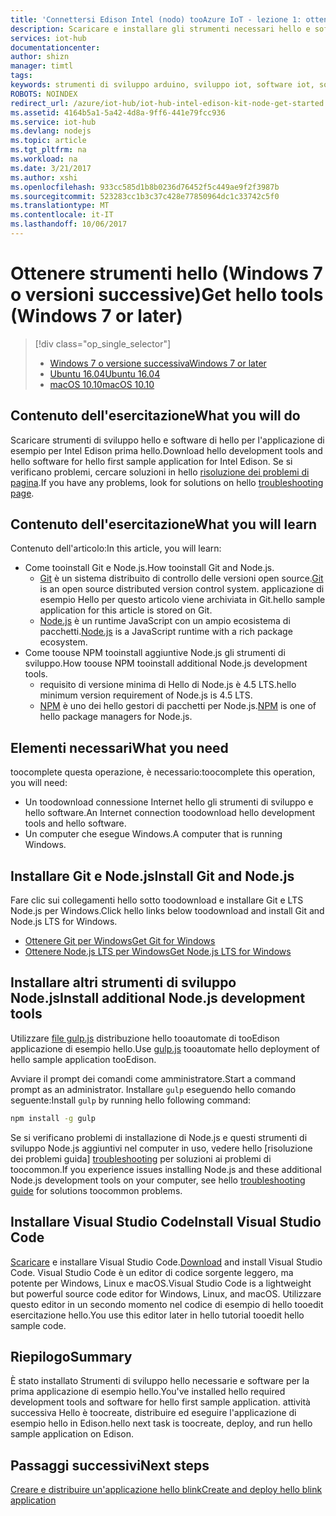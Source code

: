 ```yaml
---
title: 'Connettersi Edison Intel (nodo) tooAzure IoT - lezione 1: ottenere gli strumenti (Windows) | Documenti Microsoft'
description: Scaricare e installare gli strumenti necessari hello e software per l'applicazione di esempio per Edison prima hello in Windows 7 e versioni successive.
services: iot-hub
documentationcenter: 
author: shizn
manager: timtl
tags: 
keywords: strumenti di sviluppo arduino, sviluppo iot, software iot, software per internet delle cose, installare git in windows, installare node js in windows
ROBOTS: NOINDEX
redirect_url: /azure/iot-hub/iot-hub-intel-edison-kit-node-get-started
ms.assetid: 4164b5a1-5a42-4d8a-9ff6-441e79fcc936
ms.service: iot-hub
ms.devlang: nodejs
ms.topic: article
ms.tgt_pltfrm: na
ms.workload: na
ms.date: 3/21/2017
ms.author: xshi
ms.openlocfilehash: 933cc585d1b8b0236d76452f5c449ae9f2f3987b
ms.sourcegitcommit: 523283cc1b3c37c428e77850964dc1c33742c5f0
ms.translationtype: MT
ms.contentlocale: it-IT
ms.lasthandoff: 10/06/2017
---
```

# <a name="get-hello-tools-windows-7-or-later"></a><span data-ttu-id="a0a10-104">Ottenere strumenti hello (Windows 7 o versioni successive)</span><span class="sxs-lookup"><span data-stu-id="a0a10-104">Get hello tools (Windows 7 or later)</span></span>
> [!div class="op_single_selector"]
> * <span data-ttu-id="a0a10-105">[Windows 7 o versione successiva][windows]</span><span class="sxs-lookup"><span data-stu-id="a0a10-105">[Windows 7 or later][windows]</span></span>
> * <span data-ttu-id="a0a10-106">[Ubuntu 16.04][ubuntu]</span><span class="sxs-lookup"><span data-stu-id="a0a10-106">[Ubuntu 16.04][ubuntu]</span></span>
> * <span data-ttu-id="a0a10-107">[macOS 10.10][macos]</span><span class="sxs-lookup"><span data-stu-id="a0a10-107">[macOS 10.10][macos]</span></span>

## <a name="what-you-will-do"></a><span data-ttu-id="a0a10-108">Contenuto dell'esercitazione</span><span class="sxs-lookup"><span data-stu-id="a0a10-108">What you will do</span></span>
<span data-ttu-id="a0a10-109">Scaricare strumenti di sviluppo hello e software di hello per l'applicazione di esempio per Intel Edison prima hello.</span><span class="sxs-lookup"><span data-stu-id="a0a10-109">Download hello development tools and hello software for hello first sample application for Intel Edison.</span></span> <span data-ttu-id="a0a10-110">Se si verificano problemi, cercare soluzioni in hello [risoluzione dei problemi di pagina][troubleshooting].</span><span class="sxs-lookup"><span data-stu-id="a0a10-110">If you have any problems, look for solutions on hello [troubleshooting page][troubleshooting].</span></span>

## <a name="what-you-will-learn"></a><span data-ttu-id="a0a10-111">Contenuto dell'esercitazione</span><span class="sxs-lookup"><span data-stu-id="a0a10-111">What you will learn</span></span>
<span data-ttu-id="a0a10-112">Contenuto dell'articolo:</span><span class="sxs-lookup"><span data-stu-id="a0a10-112">In this article, you will learn:</span></span>

* <span data-ttu-id="a0a10-113">Come tooinstall Git e Node.js.</span><span class="sxs-lookup"><span data-stu-id="a0a10-113">How tooinstall Git and Node.js.</span></span>
  * <span data-ttu-id="a0a10-114">[Git](https://git-scm.com) è un sistema distribuito di controllo delle versioni open source.</span><span class="sxs-lookup"><span data-stu-id="a0a10-114">[Git](https://git-scm.com) is an open source distributed version control system.</span></span> <span data-ttu-id="a0a10-115">applicazione di esempio Hello per questo articolo viene archiviata in Git.</span><span class="sxs-lookup"><span data-stu-id="a0a10-115">hello sample application for this article is stored on Git.</span></span>
  * <span data-ttu-id="a0a10-116">[Node.js](https://nodejs.org/en/) è un runtime JavaScript con un ampio ecosistema di pacchetti.</span><span class="sxs-lookup"><span data-stu-id="a0a10-116">[Node.js](https://nodejs.org/en/) is a JavaScript runtime with a rich package ecosystem.</span></span>
* <span data-ttu-id="a0a10-117">Come toouse NPM tooinstall aggiuntive Node.js gli strumenti di sviluppo.</span><span class="sxs-lookup"><span data-stu-id="a0a10-117">How toouse NPM tooinstall additional Node.js development tools.</span></span>
  * <span data-ttu-id="a0a10-118">requisito di versione minima di Hello di Node.js è 4.5 LTS.</span><span class="sxs-lookup"><span data-stu-id="a0a10-118">hello minimum version requirement of Node.js is 4.5 LTS.</span></span>
  * <span data-ttu-id="a0a10-119">[NPM](https://www.npmjs.com) è uno dei hello gestori di pacchetti per Node.js.</span><span class="sxs-lookup"><span data-stu-id="a0a10-119">[NPM](https://www.npmjs.com) is one of hello package managers for Node.js.</span></span>

## <a name="what-you-need"></a><span data-ttu-id="a0a10-120">Elementi necessari</span><span class="sxs-lookup"><span data-stu-id="a0a10-120">What you need</span></span>

<span data-ttu-id="a0a10-121">toocomplete questa operazione, è necessario:</span><span class="sxs-lookup"><span data-stu-id="a0a10-121">toocomplete this operation, you will need:</span></span>

* <span data-ttu-id="a0a10-122">Un toodownload connessione Internet hello gli strumenti di sviluppo e hello software.</span><span class="sxs-lookup"><span data-stu-id="a0a10-122">An Internet connection toodownload hello development tools and hello software.</span></span>
* <span data-ttu-id="a0a10-123">Un computer che esegue Windows.</span><span class="sxs-lookup"><span data-stu-id="a0a10-123">A computer that is running Windows.</span></span>

## <a name="install-git-and-nodejs"></a><span data-ttu-id="a0a10-124">Installare Git e Node.js</span><span class="sxs-lookup"><span data-stu-id="a0a10-124">Install Git and Node.js</span></span>

<span data-ttu-id="a0a10-125">Fare clic sui collegamenti hello sotto toodownload e installare Git e LTS Node.js per Windows.</span><span class="sxs-lookup"><span data-stu-id="a0a10-125">Click hello links below toodownload and install Git and Node.js LTS for Windows.</span></span>

* [<span data-ttu-id="a0a10-126">Ottenere Git per Windows</span><span class="sxs-lookup"><span data-stu-id="a0a10-126">Get Git for Windows</span></span>](https://git-scm.com/download/win/)
* [<span data-ttu-id="a0a10-127">Ottenere Node.js LTS per Windows</span><span class="sxs-lookup"><span data-stu-id="a0a10-127">Get Node.js LTS for Windows</span></span>](https://nodejs.org/en/)

## <a name="install-additional-nodejs-development-tools"></a><span data-ttu-id="a0a10-128">Installare altri strumenti di sviluppo Node.js</span><span class="sxs-lookup"><span data-stu-id="a0a10-128">Install additional Node.js development tools</span></span>

<span data-ttu-id="a0a10-129">Utilizzare [file gulp.js](http://gulpjs.com) distribuzione hello tooautomate di tooEdison applicazione di esempio hello.</span><span class="sxs-lookup"><span data-stu-id="a0a10-129">Use [gulp.js](http://gulpjs.com) tooautomate hello deployment of hello sample application tooEdison.</span></span>

<span data-ttu-id="a0a10-130">Avviare il prompt dei comandi come amministratore.</span><span class="sxs-lookup"><span data-stu-id="a0a10-130">Start a command prompt as an administrator.</span></span> <span data-ttu-id="a0a10-131">Installare `gulp` eseguendo hello comando seguente:</span><span class="sxs-lookup"><span data-stu-id="a0a10-131">Install `gulp` by running hello following command:</span></span>

```cmd
npm install -g gulp
```

<span data-ttu-id="a0a10-132">Se si verificano problemi di installazione di Node.js e questi strumenti di sviluppo Node.js aggiuntivi nel computer in uso, vedere hello [risoluzione dei problemi guida] [ troubleshooting] per soluzioni ai problemi di toocommon.</span><span class="sxs-lookup"><span data-stu-id="a0a10-132">If you experience issues installing Node.js and these additional Node.js development tools on your computer, see hello [troubleshooting guide][troubleshooting] for solutions toocommon problems.</span></span>

## <a name="install-visual-studio-code"></a><span data-ttu-id="a0a10-133">Installare Visual Studio Code</span><span class="sxs-lookup"><span data-stu-id="a0a10-133">Install Visual Studio Code</span></span>

<span data-ttu-id="a0a10-134">[Scaricare](https://code.visualstudio.com/docs/setup/windows) e installare Visual Studio Code.</span><span class="sxs-lookup"><span data-stu-id="a0a10-134">[Download](https://code.visualstudio.com/docs/setup/windows) and install Visual Studio Code.</span></span> <span data-ttu-id="a0a10-135">Visual Studio Code è un editor di codice sorgente leggero, ma potente per Windows, Linux e macOS.</span><span class="sxs-lookup"><span data-stu-id="a0a10-135">Visual Studio Code is a lightweight but powerful source code editor for Windows, Linux, and macOS.</span></span> <span data-ttu-id="a0a10-136">Utilizzare questo editor in un secondo momento nel codice di esempio di hello tooedit esercitazione hello.</span><span class="sxs-lookup"><span data-stu-id="a0a10-136">You use this editor later in hello tutorial tooedit hello sample code.</span></span>

## <a name="summary"></a><span data-ttu-id="a0a10-137">Riepilogo</span><span class="sxs-lookup"><span data-stu-id="a0a10-137">Summary</span></span>

<span data-ttu-id="a0a10-138">È stato installato Strumenti di sviluppo hello necessarie e software per la prima applicazione di esempio hello.</span><span class="sxs-lookup"><span data-stu-id="a0a10-138">You've installed hello required development tools and software for hello first sample application.</span></span> <span data-ttu-id="a0a10-139">attività successiva Hello è toocreate, distribuire ed eseguire l'applicazione di esempio hello in Edison.</span><span class="sxs-lookup"><span data-stu-id="a0a10-139">hello next task is toocreate, deploy, and run hello sample application on Edison.</span></span>

## <a name="next-steps"></a><span data-ttu-id="a0a10-140">Passaggi successivi</span><span class="sxs-lookup"><span data-stu-id="a0a10-140">Next steps</span></span>

<span data-ttu-id="a0a10-141">[Creare e distribuire un'applicazione hello blink][create-and-deploy-the-blink-application]</span><span class="sxs-lookup"><span data-stu-id="a0a10-141">[Create and deploy hello blink application][create-and-deploy-the-blink-application]</span></span>
<!-- Images and links -->

[troubleshooting]: iot-hub-intel-edison-kit-node-troubleshooting.md
[create-and-deploy-the-blink-application]: iot-hub-intel-edison-kit-node-lesson1-deploy-blink-app.md
[windows]: iot-hub-intel-edison-kit-node-lesson1-get-the-tools-win32.md
[ubuntu]: iot-hub-intel-edison-kit-node-lesson1-get-the-tools-ubuntu.md
[macos]: iot-hub-intel-edison-kit-node-lesson1-get-the-tools-mac.md
